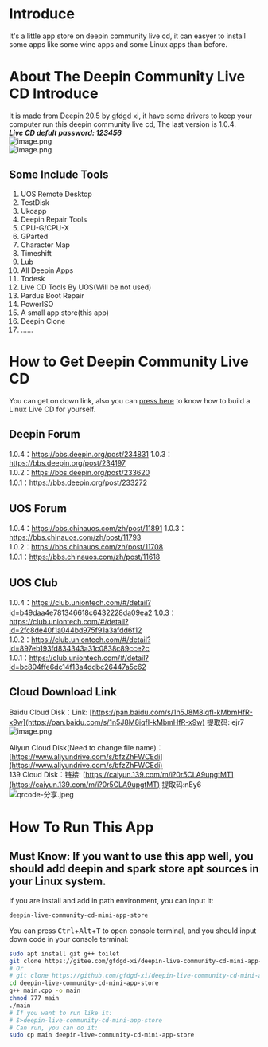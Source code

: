 # Introduce
It's a little app store on deepin community live cd, it can easyer to install some apps like some wine apps and some Linux apps than before.
# About The Deepin Community Live CD Introduce
It is made from Deepin 20.5 by gfdgd xi, it have some drivers to keep your computer run this deepin community live cd, The last version is 1.0.4.  
***Live CD defult password: 123456***  
![image.png](https://storage.deepin.org/thread/202204111533273090_image.png)  
![image.png](https://storage.deepin.org/thread/202204111534405194_image.png)  
## Some Include Tools
1. UOS Remote Desktop
2. TestDisk
3. Ukoapp
4. Deepin Repair Tools
5. CPU-G/CPU-X
6. GParted
7. Character Map
8. Timeshift
9. Lub
10. All Deepin Apps
11. Todesk
12. Live CD Tools By UOS(Will be not used)
13. Pardus Boot Repair
14. PowerISO
15. A small app store(this app)
16. Deepin Clone
17. ……

# How to Get Deepin Community Live CD
You can get on down link, also you can [press here](https://bbs.deepin.org/post/166409) to know how to build a Linux Live CD for yourself.    
## Deepin Forum
1.0.4：https://bbs.deepin.org/post/234831
1.0.3：https://bbs.deepin.org/post/234197  
1.0.2：https://bbs.deepin.org/post/233620  
1.0.1：https://bbs.deepin.org/post/233272  
## UOS Forum
1.0.4：https://bbs.chinauos.com/zh/post/11891
1.0.3：https://bbs.chinauos.com/zh/post/11793  
1.0.2：https://bbs.chinauos.com/zh/post/11708  
1.0.1：https://bbs.chinauos.com/zh/post/11618  
## UOS Club
1.0.4：https://club.uniontech.com/#/detail?id=b49daa4e781346618c6432228da09ea2
1.0.3：https://club.uniontech.com/#/detail?id=2fc8de40f1a044bd975f91a3afdd6f12  
1.0.2：https://club.uniontech.com/#/detail?id=897eb193fd834343a31c0838c89cce2c  
1.0.1：https://club.uniontech.com/#/detail?id=bc804ffe6dc14f13a4ddbc26447a5c62  
## Cloud Download Link
Baidu Cloud Disk：Link: [https://pan.baidu.com/s/1n5J8M8iqfI-kMbmHfR-x9w](https://pan.baidu.com/s/1n5J8M8iqfI-kMbmHfR-x9w) 提取码: ejr7  
![image.png](https://storage.deepin.org/thread/202203201435562540_image.png)

Aliyun Cloud Disk(Need to change file name)：[https://www.aliyundrive.com/s/bfzZhFWCEdi](https://www.aliyundrive.com/s/bfzZhFWCEdi)  
139 Cloud Disk：链接: [https://caiyun.139.com/m/i?0r5CLA9upgtMT](https://caiyun.139.com/m/i?0r5CLA9upgtMT) 提取码:nEy6  
![qrcode-分享.jpeg](https://storage.deepin.org/thread/202203201439423300_qrcode-%E5%88%86%E4%BA%AB.jpeg)

# How To Run This App
## Must Know: If you want to use this app well, you should add deepin and spark store apt sources in your Linux system.
If you are install and add in path environment, you can input it:  
```bash
deepin-live-community-cd-mini-app-store
```
You can press <kbd>Ctrl</kbd>+<kbd>Alt</kbd>+<kbd>T</kbd> to open console terminal, and you should input down code in your console terminal:  
```bash
sudo apt install git g++ toilet
git clone https://gitee.com/gfdgd-xi/deepin-live-community-cd-mini-app-store
# Or
# git clone https://github.com/gfdgd-xi/deepin-live-community-cd-mini-app-store
cd deepin-live-community-cd-mini-app-store
g++ main.cpp -o main
chmod 777 main
./main
# If you want to run like it:
# $>deepin-live-community-cd-mini-app-store
# Can run, you can do it:
sudo cp main deepin-live-community-cd-mini-app-store
```